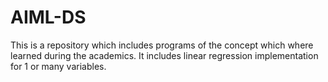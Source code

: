 # AIML-DS

This is a repository which includes programs of the concept which where learned during the academics.
It includes linear regression implementation for 1 or many variables.
